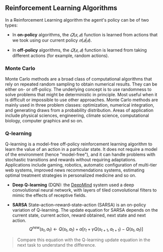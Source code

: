 ## Reinforcement Learning Algorithms

In a Reinforcement Learning algorithm the agent's policy can be of two types:

- In **on-policy** algorithms, the $𝑄(𝑠,𝑎)$ function is learned from actions that we took using our current policy $𝜋(𝑎|𝑠)$.

- In **off-policy** algorithms, the $𝑄(𝑠,𝑎)$ function is learned from taking different actions (for example, random actions).


### Monte Carlo
Monte Carlo methods are a broad class of computational algorithms that rely on 
repeated random sampling to obtain numerical results. They can be either on- or off-policy.
The underlying concept is to use 
randomness to solve problems that might be deterministic in principle. Most useful when it is difficult or 
impossible to use other approaches. Monte Carlo methods are mainly used in three problem 
classes: optimization, numerical integration, and generating draws from a probability 
distribution. Areas of application include physical sciences, engineering, climate science,
computational biology, computer graphics and so on.

### Q-learning

Q-learning is a model-free off-policy reinforcement learning algorithm to learn the value of an 
action in a particular state. It does not require a model of the environment (hence 
"model-free"), and it can handle problems with stochastic transitions and rewards without 
requiring adaptations. Applications include gaming, robotics, automatic configuration of multi-tier web systems,
improved news recommendations systems, estimating optimal treatment strategies in personalized medicine and so on.

- **Deep Q-learning** (DQN):
the [DeepMind](https://en.wikipedia.org/wiki/DeepMind) system used a deep convolutional neural network, with layers of tiled convolutional 
filters to mimic the effects of receptive fields.


- **SARSA**
State–action–reward–state–action (SARSA) is an on-policy variation of Q-learning. 
The update equation for SARSA depends on the current state, current action, reward obtained, next state and next action.
$$Q^{new}(s_{t},a_{t})\leftarrow Q(s_{t},a_{t})+\alpha [r_{t}+\gamma Q(s_{t+1},a_{t+1})-Q(s_{t},a_{t})]$$

>Compare this equation with the Q-learning update equation in the next task to understand the difference.

